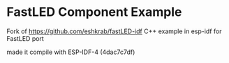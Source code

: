 # FastLED Component Example

Fork of https://github.com/eshkrab/fastLED-idf
C++ example in esp-idf for FastLED port

made it compile with ESP-IDF-4 (4dac7c7df)
